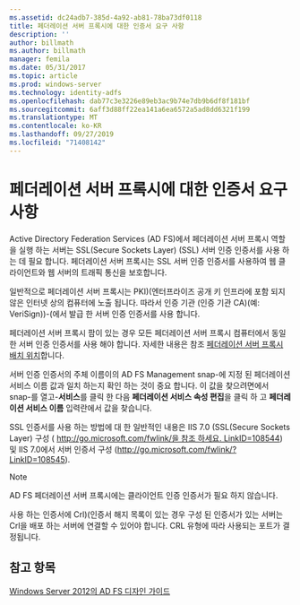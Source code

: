 ```yaml
---
ms.assetid: dc24adb7-385d-4a92-ab81-78ba73df0118
title: 페더레이션 서버 프록시에 대한 인증서 요구 사항
description: ''
author: billmath
ms.author: billmath
manager: femila
ms.date: 05/31/2017
ms.topic: article
ms.prod: windows-server
ms.technology: identity-adfs
ms.openlocfilehash: dab77c3e3226e89eb3ac9b74e7db9b6df8f181bf
ms.sourcegitcommit: 6aff3d88ff22ea141a6ea6572a5ad8dd6321f199
ms.translationtype: MT
ms.contentlocale: ko-KR
ms.lasthandoff: 09/27/2019
ms.locfileid: "71408142"
---
```

# <a name="certificate-requirements-for-federation-server-proxies"></a>페더레이션 서버 프록시에 대한 인증서 요구 사항

Active Directory Federation Services \(AD FS\)에서 페더레이션 서버 프록시 역할을 실행 하는 서버는 SSL(Secure Sockets Layer) \(SSL\) 서버 인증 인증서를 사용 하는 데 필요 합니다. 페더레이션 서버 프록시는 SSL 서버 인증 인증서를 사용하여 웹 클라이언트와 웹 서버의 트래픽 통신을 보호합니다.  
  
일반적으로 페더레이션 서버 프록시는 PKI\)\(엔터프라이즈 공개 키 인프라에 포함 되지 않은 인터넷 상의 컴퓨터에 노출 됩니다. 따라서 인증 기관 \(인증 기관 CA\)(예: VeriSign)\)\-\(에서 발급 한 서버 인증 인증서를 사용 합니다.  
  
페더레이션 서버 프록시 팜이 있는 경우 모든 페더레이션 서버 프록시 컴퓨터에서 동일한 서버 인증 인증서를 사용 해야 합니다. 자세한 내용은 참조 [페더레이션 서버 프록시 배치 위치](When-to-Create-a-Federation-Server-Proxy-Farm.md)합니다.  
  
서버 인증 인증서의 주체 이름이의 AD FS Management snap\-에 지정 된 페더레이션 서비스 이름 값과 일치 하는지 확인 하는 것이 중요 합니다. 이 값을 찾으려면에서 snap\-를 열고\-**서비스**를 클릭 한 다음 **페더레이션 서비스 속성 편집**을 클릭 하 고 **페더레이션 서비스 이름** 입력란에서 값을 찾습니다.  
  
SSL 인증서를 사용 하는 방법에 대 한 일반적인 내용은 IIS 7.0 \(SSL(Secure Sockets Layer) 구성 ( [http:\/\/go.microsoft.com\/fwlink\/을 참조 하세요. LinkID\=108544](https://go.microsoft.com/fwlink/?LinkID=108544)\) 및 IIS 7.0에서 서버 인증서 구성 \([http:\/\/go.microsoft.com\/fwlink\/? LinkID\=108545](https://go.microsoft.com/fwlink/?LinkID=108545)\).  
  
> [!NOTE]  
> AD FS 페더레이션 서버 프록시에는 클라이언트 인증 인증서가 필요 하지 않습니다.  
  
사용 하는 인증서에 Crl\)\(인증서 해지 목록이 있는 경우 구성 된 인증서가 있는 서버는 Crl을 배포 하는 서버에 연결할 수 있어야 합니다. CRL 유형에 따라 사용되는 포트가 결정됩니다.  
  
## <a name="see-also"></a>참고 항목
[Windows Server 2012의 AD FS 디자인 가이드](AD-FS-Design-Guide-in-Windows-Server-2012.md)
